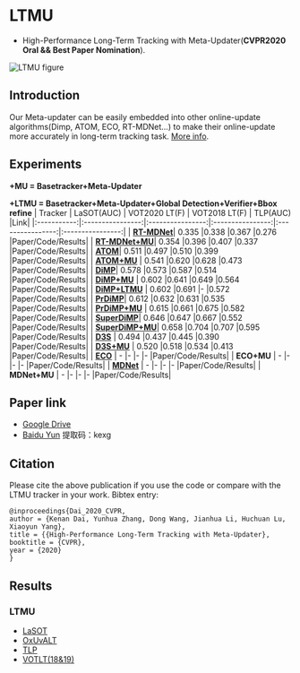 # LTMU
- High-Performance Long-Term Tracking with Meta-Updater(**CVPR2020 Oral && Best Paper Nomination**).

![LTMU figure](framework.jpg)

## Introduction 
Our Meta-updater can be easily embedded into other online-update algorithms(Dimp, ATOM, ECO, RT-MDNet...) to make their online-update more accurately in long-term tracking task. [More info](https://zhuanlan.zhihu.com/p/130322874).
## Experiments
**+MU = Basetracker+Meta-Updater**

**+LTMU = Basetracker+Meta-Updater+Global Detection+Verifier+Bbox refine**
| Tracker            | LaSOT(AUC)    | VOT2020 LT(F) | VOT2018 LT(F) | TLP(AUC) |Link|
|:-----------:|:----------------:|:----------------:|:----------------:|:----------------:|:----------------:|
| [**RT-MDNet**](https://github.com/IlchaeJung/RT-MDNet)| 0.335               |0.338             |0.367             |0.276             |Paper/Code/Results|
| [**RT-MDNet+MU**](https://github.com/Daikenan/LTMU/tree/master/RTMD_MU)| 0.354               |0.396             |0.407             |0.337             |Paper/Code/Results|
| [**ATOM**](https://github.com/visionml/pytracking)| 0.511               |0.497             |0.510             |0.399             |Paper/Code/Results|
| [**ATOM+MU**](https://github.com/Daikenan/LTMU/tree/master/ATOM_MU)    | 0.541               |0.620             |0.628             |0.473             |Paper/Code/Results|
| [**DiMP**](https://github.com/visionml/pytracking)| 0.578               |0.573             |0.587             |0.514             |Paper/Code/Results|
| [**DiMP+MU**](https://github.com/Daikenan/LTMU/tree/master/DiMP_MU)    | 0.602               |0.641             |0.649             |0.564             |Paper/Code/Results|
| [**DiMP+LTMU**](https://github.com/Daikenan/LTMU/tree/master/DiMP_LTMU)    | 0.602               |0.691             |-             |0.572             |Paper/Code/Results|
| [**PrDiMP**](https://github.com/visionml/pytracking)| 0.612               |0.632             |0.631             |0.535             |Paper/Code/Results|
| [**PrDiMP+MU**](https://github.com/Daikenan/LTMU/tree/master/PrDiMP_MU)  | 0.615               |0.661             |0.675             |0.582             |Paper/Code/Results|
| [**SuperDiMP**](https://github.com/visionml/pytracking)| 0.646               |0.647             |0.667             |0.552             |Paper/Code/Results|
| [**SuperDiMP+MU**](https://github.com/Daikenan/LTMU/tree/master/Super_DiMP_MU)| 0.658               |0.704             |0.707             |0.595             |Paper/Code/Results|
| [**D3S**](https://github.com/alanlukezic/d3s)        |     0.494               |0.437                 |0.445                 |0.390                 |Paper/Code/Results|
| [**D3S+MU**](https://github.com/Daikenan/LTMU/tree/master/D3S_MU)     |       0.520             |0.518                 |0.534                 |0.413                 |Paper/Code/Results|
| [**ECO**](https://github.com/visionml/pytracking)        | -                   |-                 |-                 |-                 |Paper/Code/Results|
| **ECO+MU**     | -                   |-                 |-                 |-                 |Paper/Code/Results|
| [**MDNet**](https://github.com/hyeonseobnam/py-MDNet)        | -                   |-                 |-                 |-                 |Paper/Code/Results|
| **MDNet+MU**     | -                   |-                 |-                 |-                 |Paper/Code/Results|

## Paper link
- [Google Drive](https://drive.google.com/open?id=14CGBaVl8sNIYRi0tQ5E_wsjpHiINu9Jk)
- [Baidu Yun](https://pan.baidu.com/s/1jhPOdYoNRVD30Mr5okkv2g)   提取码：kexg
## Citation
Please cite the above publication if you use the code or compare with the LTMU tracker in your work. Bibtex entry:
```
@inproceedings{Dai_2020_CVPR,
author = {Kenan Dai, Yunhua Zhang, Dong Wang, Jianhua Li, Huchuan Lu, Xiaoyun Yang},
title = {{High-Performance Long-Term Tracking with Meta-Updater},
booktitle = {CVPR},
year = {2020}
}
```
## Results
### LTMU
- [LaSOT](https://drive.google.com/open?id=1sfNUgUcjb29-RkjA1buv7eAziEOn5ece)
- [OxUvALT](https://drive.google.com/open?id=1dAyYSpAJhMd6mFE2uRPblCwkciuA2fUf)
- [TLP](https://drive.google.com/open?id=1Heg_Pwv021pl47ekHM40H1H2tn3KjF4I)
- [VOTLT(18&19)](https://drive.google.com/open?id=1Wh4MTEavqUs4FZtH7jGJQsdSAR0ThdeA)

